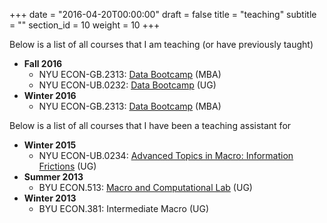 +++
date = "2016-04-20T00:00:00"
draft = false
title = "teaching"
subtitle = ""
section_id = 10
weight = 10
+++

Below is a list of all courses that I am teaching (or have previously taught)

* **Fall 2016**
  - NYU ECON-GB.2313: [Data Bootcamp](http://databootcamp.nyuecon.com/) (MBA)
  - NYU ECON-UB.0232: [Data Bootcamp](http://databootcamp.nyuecon.com/) (UG)
* **Winter 2016**
  - NYU ECON-GB.2313: [Data Bootcamp](http://databootcamp.nyuecon.com/) (MBA)

Below is a list of all courses that I have been a teaching assistant for

* **Winter 2015**
  - NYU ECON-UB.0234: [Advanced Topics in Macro: Information Frictions](https://sites.google.com/site/advancedmacro2014/) (UG)
* **Summer 2013**
  - BYU ECON.513: [Macro and Computational Lab](https://sites.google.com/site/macrocomplab/home) (UG)
* **Winter 2013**
  - BYU ECON.381: Intermediate Macro (UG)

